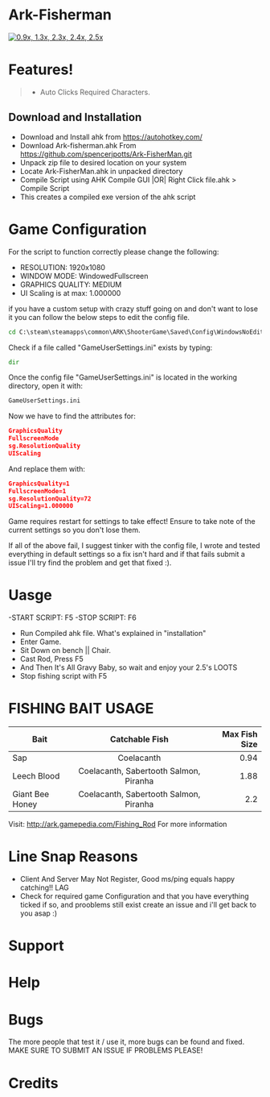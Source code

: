 # Ark-Fisherman

[![0.9x, 1.3x, 2.3x, 2.4x, 2.5x](https://img.youtube.com/vi/iqwziy8T3Us/0.jpg)](https://www.youtube.com/watch?v=iqwziy8T3Us&feature=youtu.be)

# Features!
  > - Auto Clicks Required Characters.

## Download and Installation
- Download and Install ahk from https://autohotkey.com/
- Download Ark-fisherman.ahk From https://github.com/spencerjpotts/Ark-FisherMan.git
- Unpack zip file to desired location on your system
- Locate Ark-FisherMan.ahk in unpacked directory
- Compile Script using AHK Compile GUI |OR| Right Click file.ahk > Compile Script
- This creates a compiled exe version of the ahk script

# Game Configuration
For the script to function correctly please change the following:
- RESOLUTION: 1920x1080
- WINDOW MODE: WindowedFullscreen
- GRAPHICS QUALITY: MEDIUM
- UI Scaling is at max: 1.000000

if you have a custom setup with crazy stuff going on and don't want to lose it you can follow the below steps to edit the config file.
```cmd
cd C:\steam\steamapps\common\ARK\ShooterGame\Saved\Config\WindowsNoEditor
```
Check if a file called "GameUserSettings.ini" exists by typing:
```cmd
dir
```
Once the config file "GameUserSettings.ini" is located in the working directory, open it with: 
```cmd
GameUserSettings.ini
```
Now we have to find the attributes for:
```json
GraphicsQuality
FullscreenMode
sg.ResolutionQuality
UIScaling
```
And replace them with:
```json
GraphicsQuality=1
FullscreenMode=1
sg.ResolutionQuality=72
UIScaling=1.000000
```
Game requires restart for settings to take effect!
Ensure to take note of the current settings so you don't lose them.

If all of the above fail, I suggest tinker with the config file, I wrote and tested everything in default settings so a fix isn't hard and if that fails submit a issue I'll try find the problem and get that fixed :).

# Uasge
-START SCRIPT: F5
-STOP SCRIPT: F6

- Run Compiled ahk file. What's explained in "installation"
- Enter Game.
- Sit Down on bench || Chair.
- Cast Rod, Press F5
- And Then It's All Gravy Baby, so wait and enjoy your 2.5's LOOTS
- Stop fishing script with F5


# FISHING BAIT USAGE
| Bait        | Catchable Fish           | Max Fish Size  |
| ------------- |:-------------:| -----:|
| Sap               | Coelacanth                                  | 0.94 |
| Leech Blood       | Coelacanth, Sabertooth Salmon, Piranha      |   1.88 |
| Giant Bee Honey   | Coelacanth, Sabertooth Salmon, Piranha      |    2.2 |
Visit: http://ark.gamepedia.com/Fishing_Rod For more information

# Line Snap Reasons
- Client And Server May Not Register, Good ms/ping equals happy catching!! LAG
- Check for required game Configuration and that you have everything ticked if so, and prooblems still exist create an issue and i'll get back to you asap :)

# Support

# Help

# Bugs

The more people that test it / use it, more bugs can be found and fixed. MAKE SURE TO SUBMIT AN ISSUE IF PROBLEMS PLEASE!

# Credits
